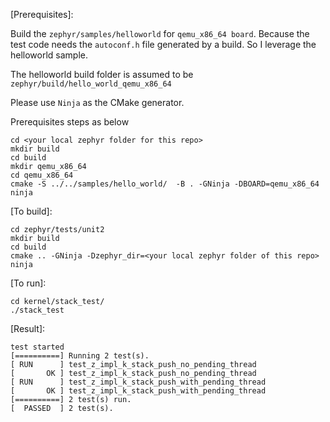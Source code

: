 [Prerequisites]:

Build the `zephyr/samples/helloworld` for `qemu_x86_64 board`. Because the test code needs the `autoconf.h` file generated by a build. So I leverage the helloworld sample.

The helloworld build folder is assumed to be `zephyr/build/hello_world_qemu_x86_64`

Please use `Ninja` as the CMake generator.

Prerequisites steps as below

```
cd <your local zephyr folder for this repo>
mkdir build
cd build
mkdir qemu_x86_64
cd qemu_x86_64
cmake -S ../../samples/hello_world/  -B . -GNinja -DBOARD=qemu_x86_64
ninja
```



[To build]:

```
cd zephyr/tests/unit2
mkdir build
cd build
cmake .. -GNinja -Dzephyr_dir=<your local zephyr folder of this repo>
ninja
```

[To run]:

```
cd kernel/stack_test/
./stack_test
```

[Result]:

```
test started
[==========] Running 2 test(s).
[ RUN      ] test_z_impl_k_stack_push_no_pending_thread
[       OK ] test_z_impl_k_stack_push_no_pending_thread
[ RUN      ] test_z_impl_k_stack_push_with_pending_thread
[       OK ] test_z_impl_k_stack_push_with_pending_thread
[==========] 2 test(s) run.
[  PASSED  ] 2 test(s).
```
